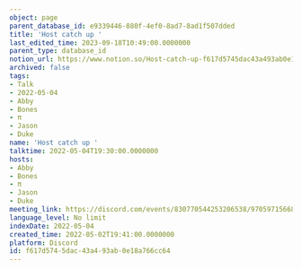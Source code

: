 ```yaml
---
object: page
parent_database_id: e9339446-880f-4ef0-8ad7-8ad1f507dded
title: 'Host catch up '
last_edited_time: 2023-09-18T10:49:00.0000000
parent_type: database_id
notion_url: https://www.notion.so/Host-catch-up-f617d5745dac43a493ab0e18a766cc64
archived: false
tags:
- Talk
- 2022-05-04
- Abby
- Bones
- π
- Jason
- Duke
name: 'Host catch up '
talktime: 2022-05-04T19:30:00.0000000
hosts:
- Abby
- Bones
- π
- Jason
- Duke
meeting_link: https://discord.com/events/830770544253206538/970597156681568276
language_level: No limit
indexDate: 2022-05-04
created_time: 2022-05-02T19:41:00.0000000
platform: Discord
id: f617d574-5dac-43a4-93ab-0e18a766cc64
---
```





